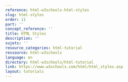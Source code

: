 ```yaml
---
reference: html-w3schools-html-styles
slug: html-styles
order: 11
part: ''
concept_reference: ''
title: HTML Styles
description: ''
sujets: ''
resource_categories: html-tutorial
ressource: html-w3schools
language: en
directory: html-w3schools/html-tutorial
link: https://www.w3schools.com/html/html_styles.asp
layout: tutorials
---
```

